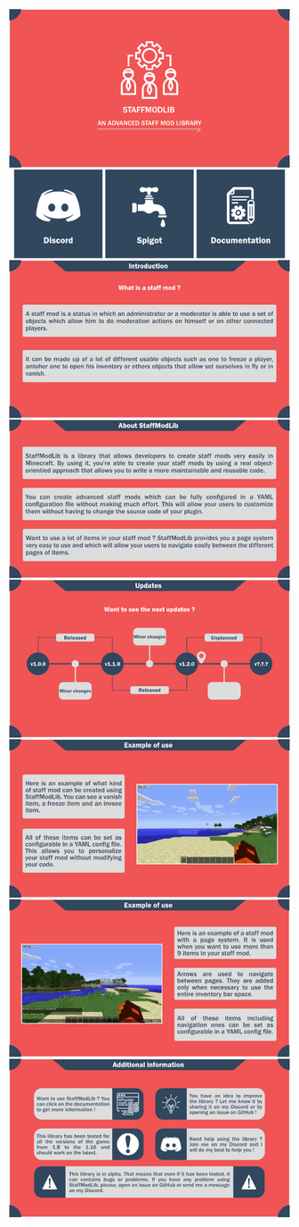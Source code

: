 <div align="center">
    <img src="presentation/logo.png" alt="StaffModLib logo">
    <div>
        <a href="https://discord.gg/UdBJvSY"><img src="presentation/discord_icon.png" alt="Discord link"></a>
        <a href="https://www.spigotmc.org/resources/staffmodlib.89180/"><img src="presentation/spigot_icon.png" alt="Spigot link"></a>
        <a href="https://syrows-development.gitbook.io/staffmodlib/"><img src="presentation/documentation_icon.png" alt="Documentation link"></a>
    </div>
    <div><img src="presentation/en/introduction_en.png" alt="StaffModLib presentation"></div>
    <div><img src="presentation/en/presentation_en.png" alt="StaffModLib presentation"></div>
    <div><img src="presentation/en/updates_en.png" alt="StaffModLib old and next updates"></div>
    <div><img src="presentation/en/configurable_sm_example_en.gif" alt="Example of configurable staff mod"></div>
    <div><img src="presentation/en/pageable_sm_example_en.gif" alt="Example of pageable staff mod"></div>
    <div><img src="presentation/en/additional_information_en.png" alt="StaffModLib additional information"></div>
</div>
